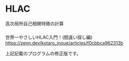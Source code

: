 # HLAC
高次局所自己相関特徴の計算
###

世界一やさしいHLAC入門！(間違い探し編)
https://zenn.dev/kotaro_inoue/articles/f0cbbca962313b

上記記載のプログラムの修正版です。
